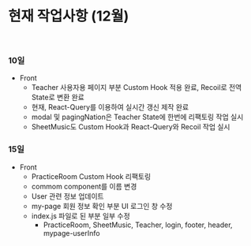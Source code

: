 # 현재 작업사항 (12월)

<br/>

### 10일

- Front 
  - Teacher 사용자용 페이지 부분 Custom Hook 적용 완료, Recoil로 전역 State로 변환 완료
  - 현재, React-Query를 이용하여 실시간 갱신 제작 완료
  - modal 및 pagingNation은 Teacher State에 한번에 리팩토링 작업 실시
  - SheetMusic도 Custom Hook과 React-Query와 Recoil 작업 실시

### 15일

- Front
  - PracticeRoom Custom Hook 리팩토링
  - commom component를 이름 변경
  - User 관련 정보 업데이트
  - my-page 회원 정보 확인 부분 UI 로그인 창 수정
  - index.js 파일로 된 부분 일부 수정 
    - PracticeRoom, SheetMusic, Teacher, login, footer, header, mypage-userInfo


